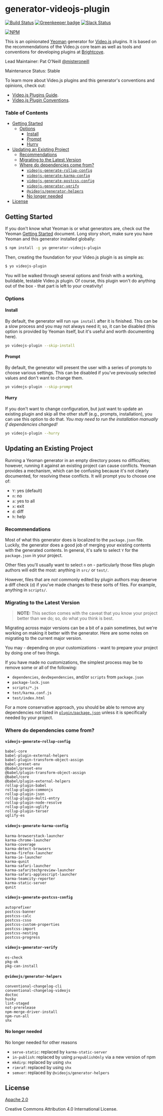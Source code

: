 # generator-videojs-plugin

[![Build Status](https://travis-ci.org/videojs/generator-videojs-plugin.svg?branch=master)](https://travis-ci.org/videojs/generator-videojs-plugin)
[![Greenkeeper badge](https://badges.greenkeeper.io/videojs/generator-videojs-plugin.svg)](https://greenkeeper.io/)
[![Slack Status](http://slack.videojs.com/badge.svg)](http://slack.videojs.com)

[![NPM](https://nodei.co/npm/generator-videojs-plugin.png?downloads=true&downloadRank=true)](https://nodei.co/npm/generator-videojs-plugin/)

This is an opinionated [Yeoman][yo] generator for [Video.js][vjs] plugins. It is based on the recommendations of the Video.js core team as well as tools and conventions for developing plugins at [Brightcove][bcov].

Lead Maintainer: Pat O'Neill [@misteroneill](https://github.com/misteroneill)

Maintenance Status: Stable

To learn more about Video.js plugins and this generator's conventions and opinions, check out:

- [Video.js Plugins Guide][plugins-guide].
- [Video.js Plugin Conventions][conventions].

### Table of Contents

<!-- START doctoc generated TOC please keep comment here to allow auto update -->
<!-- DON'T EDIT THIS SECTION, INSTEAD RE-RUN doctoc TO UPDATE -->


- [Getting Started](#getting-started)
  - [Options](#options)
    - [Install](#install)
    - [Prompt](#prompt)
    - [Hurry](#hurry)
- [Updating an Existing Project](#updating-an-existing-project)
  - [Recommendations](#recommendations)
  - [Migrating to the Latest Version](#migrating-to-the-latest-version)
  - [Where do dependencies come from?](#where-do-dependencies-come-from)
    - [`videojs-generate-rollup-config`](#videojs-generate-rollup-config)
    - [`videojs-generate-karma-config`](#videojs-generate-karma-config)
    - [`videojs-generate-postcss-config`](#videojs-generate-postcss-config)
    - [`videojs-generator-verify`](#videojs-generator-verify)
    - [`@videojs/generator-helpers`](#videojsgenerator-helpers)
    - [No longer needed](#no-longer-needed)
- [License](#license)

<!-- END doctoc generated TOC please keep comment here to allow auto update -->

## Getting Started

If you don't know what Yeoman is or what generators are, check out the Yeoman [Getting Started][getting-started] document. Long story short, make sure you have Yeoman and this generator installed globally:

```sh
$ npm install -g yo generator-videojs-plugin
```

Then, creating the foundation for your Video.js plugin is as simple as:

```sh
$ yo videojs-plugin
```

You will be walked through several options and finish with a working, buildable, testable Video.js plugin. Of course, this plugin won't do anything out of the box - that part is left to your creativity!

### Options

#### Install

By default, the generator will run `npm install` after it is finished. This can be a slow process and you may not always need it; so, it can be disabled (this option is provided by Yeoman itself, but it's useful and worth documenting here).

```sh
yo videojs-plugin --skip-install
```

#### Prompt

By default, the generator will present the user with a series of prompts to choose various settings. This can be disabled if you've previously selected values and don't want to change them.

```sh
yo videojs-plugin --skip-prompt
```

#### Hurry

If you don't want to change configuration, but just want to update an existing plugin and skip all the other stuff (e.g., prompts, installation), you can use this option to do that. _You may need to run the installation manually if dependencies changed!_

```sh
yo videojs-plugin --hurry
```

## Updating an Existing Project

Running a Yeoman generator in an empty directory poses no difficulties; however, running it against an existing project can cause conflicts. Yeoman provides a mechanism, which can be confusing because it's not clearly documented, for resolving these conflicts. It will prompt you to choose one of:

- `Y`: yes (default)
- `n`: no
- `a`: yes to all
- `x`: exit
- `d`: diff
- `h`: help

### Recommendations

Most of what this generator does is localized to the `package.json` file. Luckily, the generator does a good job of merging your existing contents with the generated contents. In general, it's safe to select `Y` for the `package.json` in your project.

Other files you'll usually want to select `n` on - particularly those files plugin authors will edit the most: anything in `src/` or `test/`.

However, files that are _not_ commonly edited by plugin authors may deserve a diff check (`d`) if you've made changes to these sorts of files. For example, anything in `scripts/`.

### Migrating to the Latest Version

> **NOTE:** This section comes with the caveat that you know your project better than we do; so, do what you think is best.

Migrating across major versions can be a bit of a pain sometimes, but we're working on making it better with the generator. Here are some notes on migrating to the current major version.

You may - depending on your customizations - want to prepare your project by doing one of two things.

If you have made no customizations, the simplest process may be to remove some or all of the following:

- `dependencies`, `devDependencies`, and/or `scripts` from `package.json`
- `package-lock.json`
- `scripts/*.js`
- `test/karma.conf.js`
- `test/index.html`

For a more conservative approach, you should be able to remove any dependencies not listed in [`plugin/package.json`](plugin/package.json) unless it is specifically needed by your project.

### Where do dependencies come from?

#### `videojs-generate-rollup-config`
```
babel-core
babel-plugin-external-helpers
babel-plugin-transform-object-assign
babel-preset-env
@babel/preset-env
@babel/plugin-transform-object-assign
@babel/core
@babel/plugin-external-helpers
rollup-plugin-babel
rollup-plugin-commonjs
rollup-plugin-json
rollup-plugin-multi-entry
rollup-plugin-node-resolve
rollup-plugin-uglify
rollup-plugin-terser
uglify-es
```

#### `videojs-generate-karma-config`
```
karma-browserstack-launcher
karma-chrome-launcher
karma-coverage
karma-detect-browsers
karma-firefox-launcher
karma-ie-launcher
karma-qunit
karma-safari-launcher
karma-safaritechpreview-launcher
karma-safari-applescript-launcher
karma-teamcity-reporter
karma-static-server
qunit
```

#### `videojs-generate-postcss-config`
```
autoprefixer
postcss-banner
postcss-calc
postcss-csso
postcss-custom-properties
postcss-import
postcss-nesting
postcss-progress
```

#### `videojs-generator-verify`
```
es-check
pkg-ok
pkg-can-install
```

#### `@videojs/generator-helpers`
```
conventional-changelog-cli
conventional-changelog-videojs
doctoc
husky
lint-staged
not-prerelease
npm-merge-driver-install
npm-run-all
shx
```

#### No longer needed

No longer needed for other reasons
* `serve-static`: replaced by `karma-static-server`
* `in-publish`: replaced by using `prepublishOnly` via a new version of npm
* `mkdirp`: replaced by using `shx`
* `rimraf`: replaced by using `shx`
* `semver`: replaced by `@videojs/generator-helpers`

## License

[Apache 2.0][license]

[bcov]: https://www.brightcove.com/
[getting-started]: http://yeoman.io/learning/index.html
[license]: LICENSE
[plugins-guide]: https://github.com/videojs/Video.js/blob/master/docs/guides/plugins.md
[conventions]: docs/conventions.md
[vjs]: http://videojs.com/
[yo]: http://yeoman.io/
Creative Commons Attribution 4.0 International License.

